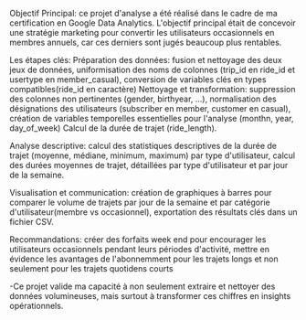 Objectif Principal: ce projet d'analyse a été réalisé dans le cadre de ma certification en Google Data Analytics. 
L'objectif principal était de concevoir une stratégie marketing pour convertir les utilisateurs occasionnels en membres annuels, car ces derniers sont jugés beaucoup plus rentables.

Les étapes clés:
Préparation des données: fusion et nettoyage des deux jeux de données, uniformisation des noms de colonnes (trip_id en ride_id et usertype en member_casual), conversion de variables clés en types compatibles(ride_id en caractère)
Nettoyage et transformation: suppression des colonnes non pertinentes (gender, birthyear, ...), normalisation des désignations des utilisateurs (subscriber en member, customer en casual), création de variables temporelles essentielles pour l'analyse (monthn, year, day_of_week)
Calcul de la durée de trajet (ride_length).

Analyse descriptive: calcul des statistiques descriptives de la durée de trajet (moyenne, médiane, minimum, maximum) par type d'utilisateur, calcul des durées moyennes de trajet, détaillées par type d'utilisateur et par jour de la semaine.

Visualisation et communication: création de graphiques à barres pour comparer le volume de trajets par jour de la semaine et par catégorie d'utilisateur(membre vs occasionnel), exportation des résultats clés dans un fichier CSV.

Recommandations: créer des forfaits week end pour encourager les utilisateurs occasionnels pendant leurs périodes d'activité, mettre en évidence les avantages de l'abonnemment pour les trajets longs et non seulement pour les trajets quotidens courts

-Ce projet valide ma capacité à non seulement extraire et nettoyer des données volumineuses, mais surtout à transformer ces chiffres en insights opérationnels.
